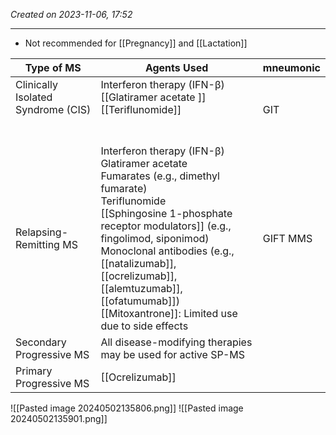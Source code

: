 *Created on 2023-11-06, 17:52* 

---
- Not recommended for [[Pregnancy]] and [[Lactation]] 

| **Type of MS**                                    | **Agents Used**                                                                                                                                                                                                                                                                                                                                       | mneumonic |
| ------------------------------------------------- | ----------------------------------------------------------------------------------------------------------------------------------------------------------------------------------------------------------------------------------------------------------------------------------------------------------------------------------------------------- | --------- |
| Clinically Isolated Syndrome (CIS) <br> <br> <br> | Interferon therapy (IFN-β) <br>[[Glatiramer acetate ]]<br>[[Teriflunomide]] <br> <br> <br>                                                                                                                                                                                                                                                            | GIT       |
| Relapsing-Remitting MS                            | Interferon therapy (IFN-β)<br>Glatiramer acetate <br>Fumarates (e.g., dimethyl fumarate) <br>Teriflunomide <br>[[Sphingosine 1-phosphate receptor modulators]] (e.g., fingolimod, siponimod)<br>Monoclonal antibodies (e.g., [[natalizumab]], [[ocrelizumab]], [[alemtuzumab]], [[ofatumumab]]) <br>[[Mitoxantrone]]: Limited use due to side effects | GIFT MMS  |
| Secondary Progressive MS                          | All disease-modifying therapies may be used for active SP-MS                                                                                                                                                                                                                                                                                          |           |
| Primary Progressive MS                            | [[Ocrelizumab]]<br>                                                                                                                                                                                                                                                                                                                                   |           |

![[Pasted image 20240502135806.png]]
![[Pasted image 20240502135901.png]]

